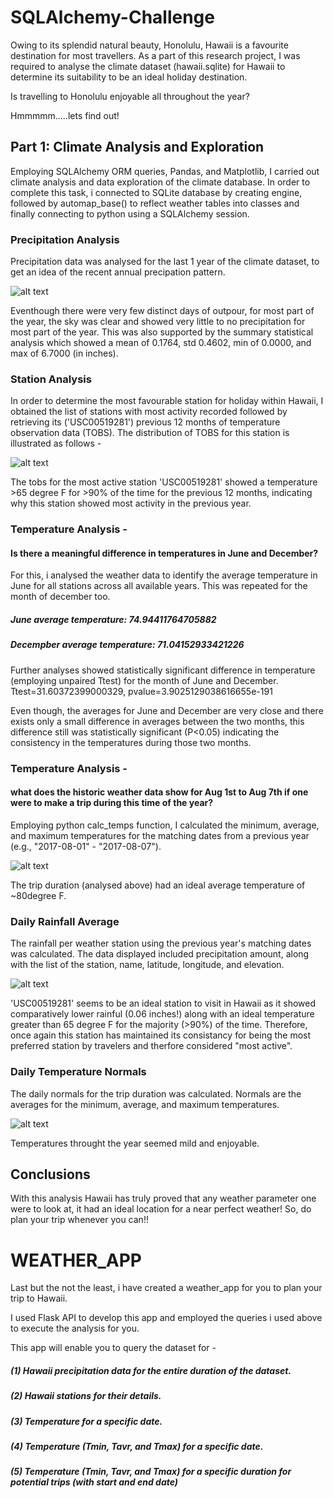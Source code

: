 # SQLAlchemy-Challenge

Owing to its splendid natural beauty, Honolulu, Hawaii is a favourite destination for most travellers.  As a part of this research project,  I was required to analyse the climate dataset (hawaii.sqlite) for Hawaii to determine its suitability to be an ideal holiday destination.

Is travelling to Honolulu enjoyable all throughout the year? 

Hmmmmm.....lets find out!

## Part 1: Climate Analysis and Exploration
Employing SQLAlchemy ORM queries, Pandas, and Matplotlib, I carried out climate analysis and data exploration of the climate database. In order to complete this task, i connected to SQLite database by creating engine, followed by automap_base() to reflect weather tables into classes and finally connecting to python using a SQLAlchemy session.

### Precipitation Analysis
Precipitation data was analysed for the last 1 year of the climate dataset, to get an idea of the recent annual precipation pattern.

![alt text](https://github.com/fbrowther/SQLAlchemy-Challenge/blob/main/Images/Annual_Precipitation_Hawaii.png)

Eventhough there were very few distinct days of outpour, for most part of the year, the sky was clear and showed very little to no precipitation for most part of the year. This was also supported by the summary statistical analysis which showed a mean	of 0.1764, std 0.4602, min of 0.0000, and max of 6.7000 (in inches).


### Station Analysis
In order to determine the most favourable station for holiday within Hawaii, I obtained the list of stations with most activity recorded followed by retrieving its ('USC00519281') previous 12 months of temperature observation data (TOBS). The distribution of TOBS for this station is illustrated as follows -

![alt text](https://github.com/fbrowther/SQLAlchemy-Challenge/blob/main/Images/Temperature%20in%20highly_active_station.png)

The tobs for the most active station 'USC00519281' showed a temperature >65 degree F for >90% of the time for the previous 12 months, indicating why this station showed most activity in the previous year.

### Temperature Analysis - 
#### Is there a meaningful difference in temperatures in June and December?
For this, i analysed the weather data to identify the average temperature in June for all stations across all available years. This was repeated for the month of december too. 

##### June average temperature:  74.94411764705882
##### Decempber average temperature:  71.04152933421226

Further analyses showed statistically significant difference in temperature (employing unpaired Ttest) for the month of June and December.
Ttest=31.60372399000329, 
pvalue=3.9025129038616655e-191 

Even though, the averages for June and December are very close and there exists only a small difference in averages between the two months, this difference still was statistically significant (P<0.05) indicating the consistency in the temperatures during those two months.

### Temperature Analysis - 
#### what does the historic weather data show for Aug 1st to Aug 7th if one were to make a trip during this time of the year?
Employing python calc_temps function, I calculated the minimum, average, and maximum temperatures for the matching dates from a previous year (e.g., "2017-08-01" - "2017-08-07").

![alt text](https://github.com/fbrowther/SQLAlchemy-Challenge/blob/main/Images/Trip_average_temp.png)

The trip duration (analysed above) had an ideal average temperature of ~80degree F.

### Daily Rainfall Average
The rainfall per weather station using the previous year's matching dates was calculated. The data displayed included precipitation amount, along with the list of the station, name, latitude, longitude, and elevation.

![alt text](https://github.com/fbrowther/SQLAlchemy-Challenge/blob/main/Images/data_stationrain.png)

'USC00519281' seems to be an ideal station to visit in Hawaii as it showed comparatively lower rainful (0.06 inches!) along with an ideal temperature greater than 65 degree F for the majority (>90%) of the time. Therefore, once again this station has maintained its consistancy for being the most preferred station by travelers and therfore considered "most active".

### Daily Temperature Normals
The daily normals for the trip duration was calculated. Normals are the averages for the minimum, average, and maximum temperatures.

![alt text](https://github.com/fbrowther/SQLAlchemy-Challenge/blob/main/Images/TempNormalsforTrip.png)

Temperatures throught the year seemed mild and enjoyable.

## Conclusions
With this analysis Hawaii has truly proved that any weather parameter one were to look at, it had an ideal location for a near perfect weather!
So, do plan your trip whenever you can!!

# WEATHER_APP
Last but the not the least, i have created a weather_app for you to plan your trip to Hawaii. 

I used Flask API to develop this app and employed the queries i used above to execute the analysis for you. 

This app will enable you to query the dataset for -
##### (1) Hawaii precipitation data for the entire duration of the dataset.
##### (2) Hawaii stations for their details.
##### (3) Temperature for a specific date.
##### (4) Temperature (Tmin, Tavr, and Tmax) for a specific date.
##### (5) Temperature (Tmin, Tavr, and Tmax) for a specific duration for potential trips (with start and end date) 
